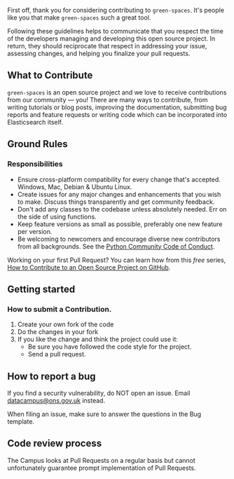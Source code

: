 
First off, thank you for considering contributing to `green-spaces`. It's people like you that make `green-spaces` such a great tool.

Following these guidelines helps to communicate that you respect the time of the developers managing and developing this open source project. In return, they should reciprocate that respect in addressing your issue, assessing changes, and helping you finalize your pull requests.

<a id="what-to-contribute"> </a>

## What to Contribute

`green-spaces` is an open source project and we love to receive contributions from our community — you! There are many ways to contribute, from writing tutorials or blog posts, improving the documentation, submitting bug reports and feature requests or writing code which can be incorporated into Elasticsearch itself.

<a id="ground-rules"> </a>

## Ground Rules

### Responsibilities
* Ensure cross-platform compatibility for every change that's accepted. Windows, Mac, Debian & Ubuntu Linux.
* Create issues for any major changes and enhancements that you wish to make. Discuss things transparently and get community feedback.
* Don't add any classes to the codebase unless absolutely needed. Err on the side of using functions.
* Keep feature versions as small as possible, preferably one new feature per version.
* Be welcoming to newcomers and encourage diverse new contributors from all backgrounds. See the [Python Community Code of Conduct](https://www.python.org/psf/codeofconduct/).

Working on your first Pull Request? You can learn how from this *free* series, [How to Contribute to an Open Source Project on GitHub](https://egghead.io/series/how-to-contribute-to-an-open-source-project-on-github).

<a id="getting-started"> </a>

## Getting started

### How to submit a Contribution.

1. Create your own fork of the code
2. Do the changes in your fork
3. If you like the change and think the project could use it:
    * Be sure you have followed the code style for the project.
    * Send a pull request.

## How to report a bug

If you find a security vulnerability, do NOT open an issue. Email datacampus@ons.gov.uk instead.

When filing an issue, make sure to answer the questions in the Bug template.

## Code review process

The Campus looks at Pull Requests on a regular basis but cannot unfortunately guarantee prompt implementation of Pull Requests.
